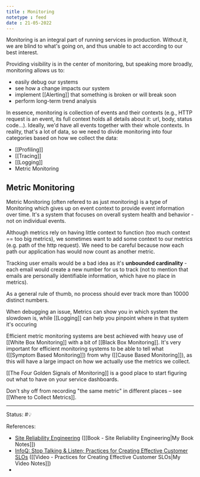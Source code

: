 ```yaml
---
title : Monitoring
notetype : feed
date : 21-05-2022
---
```


Monitoring is an integral part of running services in production. Without it, we are blind to what's going on, and thus unable to act according to our best interest.

Providing visibility is in the center of monitoring, but speaking more broadly, monitoring allows us to:
- easily debug our systems
- see how a change impacts our system
- implement [[Alerting]] that something is broken or will break soon
- perform long-term trend analysis

In essence, monitoring is collection of events and their contexts (e.g., HTTP request is an event, its full context holds all details about it: url, body, status code...). Ideally, we'd have all events together with their whole contexts. In reality, that's a lot of data, so we need to divide monitoring into four categories based on how we collect the data:
- [[Profiling]]
- [[Tracing]]
- [[Logging]]
- Metric Monitoring

## Metric Monitoring

Metric Monitoring (often refered to as just monitoring) is a type of Monitoring which gives up on event context to provide event information over time. It's a system that focuses on overall system health and behavior - not on individual events.

Although metrics rely on having little context to function (too much context == too big metrics), we sometimes want to add some context to our metrics (e.g. path of the http request). We need to be careful because now each path our application has would now count as another metric.

Tracking user emails would be a bad idea as it's **unbounded cardinality** - each email would create a new number for us to track (not to mention that emails are personally identifiable information, which have no place in metrics).

As a general rule of thumb, no process should ever track more than 10000 distinct numbers.

When debugging an issue, Metrics can show you in which system the slowdown is, while [[Logging]] can help you pinpoint where in that system it's occuring

Efficient metric monitoring systems are best achieved with heavy use of [[White Box Monitoring]] with a bit of [[Black Box Monitoring]].  It's very important for efficient monitoring systems to be able to tell what ([[Symptom Based Monitoring]]) from why ([[Cause Based Monitoring]]), as this will have a large impact on how we actually use the metrics we collect. 

[[The Four Golden Signals of Monitoring]] is a good place to start figuring out what to have on your service dashboards.

Don't shy off from recording "the same metric" in different places – see [[Where to Collect Metrics]].



-----

Status: #💡 

References:
- [Site Reliability Engineering](https://sre.google/sre-book/table-of-contents/) ([[Book - Site Reliability Engineering|My Book Notes]])
- [InfoQ: Stop Talking & Listen; Practices for Creating Effective Customer SLOs](https://www.infoq.com/presentations/slo-pitfalls-2019/) ([[Video - Practices for Creating Effective Customer SLOs|My Video Notes]])
- 
